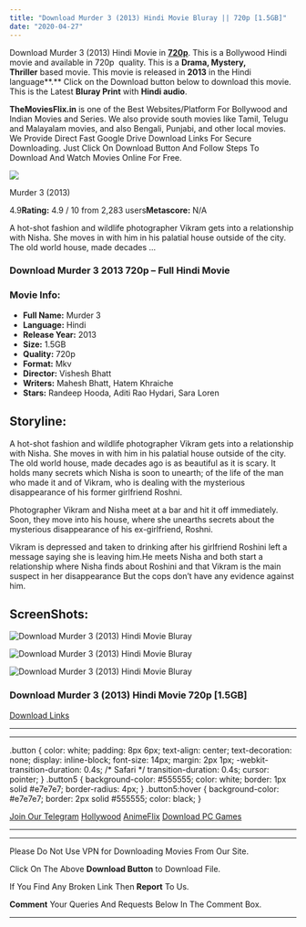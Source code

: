 ```yaml
---
title: "Download Murder 3 (2013) Hindi Movie Bluray || 720p [1.5GB]"
date: "2020-04-27"
---
```


Download Murder 3 (2013) Hindi Movie in [**720p**](https://1moviesflix.com/720p-movies/). This is a Bollywood Hindi movie and available in 720p  quality. This is a **Drama, Mystery, Thriller** based movie. This movie is released in **2013** in the Hindi language**.** Click on the Download button below to download this movie. This is the Latest **Bluray Print** with **Hindi audio**.

**TheMoviesFlix.in** is one of the Best Websites/Platform For Bollywood and Indian Movies and Series. We also provide south movies like Tamil, Telugu and Malayalam movies, and also Bengali, Punjabi, and other local movies. We Provide Direct Fast Google Drive Download Links For Secure Downloading. Just Click On Download Button And Follow Steps To Download And Watch Movies Online For Free.

[![](https://m.media-amazon.com/images/M/MV5BODNkZDVmM2EtNzg2Yi00YmEyLWExMmYtNDc5ZDZkYzU3ZTk1XkEyXkFqcGdeQXVyODE5NzE3OTE@._V1_SX300.jpg)](https://www.imdb.com/title/tt2429640/ "Murder 3")

Murder 3 (2013)

4.9**Rating:** 4.9 / 10 from 2,283 users**Metascore:** N/A

A hot-shot fashion and wildlife photographer Vikram gets into a relationship with Nisha. She moves in with him in his palatial house outside of the city. The old world house, made decades ...

### Download Murder 3 2013 720p – Full Hindi Movie

### Movie Info:

- **Full Name:** Murder 3
- **Language:** Hindi
- **Release Year:** 2013
- **Size:** 1.5GB
- **Quality:** 720p
- **Format:** Mkv
- **Director:** Vishesh Bhatt
- **Writers:** Mahesh Bhatt, Hatem Khraiche
- **Stars:** Randeep Hooda, Aditi Rao Hydari, Sara Loren

## Storyline:

A hot-shot fashion and wildlife photographer Vikram gets into a relationship with Nisha. She moves in with him in his palatial house outside of the city. The old world house, made decades ago is as beautiful as it is scary. It holds many secrets which Nisha is soon to unearth; of the life of the man who made it and of Vikram, who is dealing with the mysterious disappearance of his former girlfriend Roshni.

Photographer Vikram and Nisha meet at a bar and hit it off immediately. Soon, they move into his house, where she unearths secrets about the mysterious disappearance of his ex-girlfriend, Roshni.

Vikram is depressed and taken to drinking after his girlfriend Roshini left a message saying she is leaving him.He meets Nisha and both start a relationship where Nisha finds about Roshini and that Vikram is the main suspect in her disappearance But the cops don’t have any evidence against him.

## ScreenShots:

![Download Murder 3 (2013) Hindi Movie Bluray](https://m.media-amazon.com/images/M/MV5BMTUwODM5MDkzNV5BMl5BanBnXkFtZTcwNDQ5NzQwOQ@@._V1_QL50_SX1500_CR0,0,1500,999_AL_.jpg)

![Download Murder 3 (2013) Hindi Movie Bluray](https://m.media-amazon.com/images/M/MV5BMTgzODIzNjU1OF5BMl5BanBnXkFtZTcwODQwNzAxOQ@@._V1_QL50_SX1500_CR0,0,1500,999_AL_.jpg)

![Download Murder 3 (2013) Hindi Movie Bluray](https://m.media-amazon.com/images/M/MV5BMTg3MTI2MDIwMl5BMl5BanBnXkFtZTcwNjQ5NzQwOQ@@._V1_QL50_SX1500_CR0,0,1500,999_AL_.jpg)

### Download Murder 3 (2013) Hindi Movie 720p \[1.5GB\]

[Download Links](https://1moviesflix.com?a270777880=WkNtS2NkZ3ptVHlkTUNud3pSeFdmdmx5c3o4ejVTbStXRUxhOVlCczdldzVicVdyWTd4WlJYRE1MUno4ME9BQXBzRHQveWV2VFMycjA4R2RPU0hjWkM0NW4yVkVZaVpWK05PaTdtMzBEbmc9)

* * *

* * *

.button { color: white; padding: 8px 6px; text-align: center; text-decoration: none; display: inline-block; font-size: 14px; margin: 2px 1px; -webkit-transition-duration: 0.4s; /\* Safari \*/ transition-duration: 0.4s; cursor: pointer; } .button5 { background-color: #555555; color: white; border: 1px solid #e7e7e7; border-radius: 4px; } .button5:hover { background-color: #e7e7e7; border: 2px solid #555555; color: black; }

[Join Our Telegram](http://gdrivepro.xyz/join.php) [Hollywood](https://moviesverse.com/) [AnimeFlix](https://animeflix.in/) [Download PC Games](https://gamesflix.net/)  

* * *

* * *

  

Please Do Not Use VPN for Downloading Movies From Our Site.

Click On The Above **Download Button** to Download File.

If You Find Any Broken Link Then **Report** To Us.

**Comment** Your Queries And Requests Below In The Comment Box.

* * *
